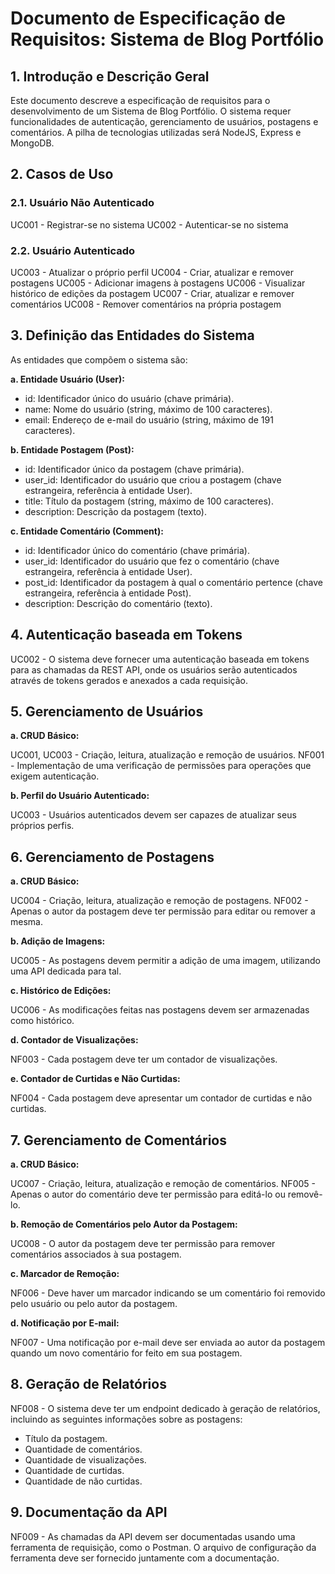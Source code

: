 # Documento de Especificação de Requisitos: Sistema de Blog Portfólio

## 1. Introdução e Descrição Geral

Este documento descreve a especificação de requisitos para o desenvolvimento de um Sistema de Blog Portfólio. O sistema requer funcionalidades de autenticação, gerenciamento de usuários, postagens e comentários. A pilha de tecnologias utilizadas será NodeJS, Express e MongoDB.

## 2. Casos de Uso

### 2.1. Usuário Não Autenticado
UC001 - Registrar-se no sistema
UC002 - Autenticar-se no sistema

### 2.2. Usuário Autenticado
UC003 - Atualizar o próprio perfil
UC004 - Criar, atualizar e remover postagens
UC005 - Adicionar imagens à postagens
UC006 - Visualizar histórico de edições da postagem
UC007 - Criar, atualizar e remover comentários
UC008 - Remover comentários na própria postagem

## 3. Definição das Entidades do Sistema

As entidades que compõem o sistema são:

**a. Entidade Usuário (User):**

- id: Identificador único do usuário (chave primária).
- name: Nome do usuário (string, máximo de 100 caracteres).
- email: Endereço de e-mail do usuário (string, máximo de 191 caracteres).

**b. Entidade Postagem (Post):**

- id: Identificador único da postagem (chave primária).
- user_id: Identificador do usuário que criou a postagem (chave estrangeira, referência à entidade User).
- title: Título da postagem (string, máximo de 100 caracteres).
- description: Descrição da postagem (texto).

**c. Entidade Comentário (Comment):**

- id: Identificador único do comentário (chave primária).
- user_id: Identificador do usuário que fez o comentário (chave estrangeira, referência à entidade User).
- post_id: Identificador da postagem à qual o comentário pertence (chave estrangeira, referência à entidade Post).
- description: Descrição do comentário (texto).

## 4. Autenticação baseada em Tokens

UC002 - O sistema deve fornecer uma autenticação baseada em tokens para as chamadas da REST API, onde os usuários serão autenticados através de tokens gerados e anexados a cada requisição. 

## 5. Gerenciamento de Usuários

**a. CRUD Básico:**

UC001, UC003 - Criação, leitura, atualização e remoção de usuários.
NF001 - Implementação de uma verificação de permissões para operações que exigem autenticação.

**b. Perfil do Usuário Autenticado:**

UC003 - Usuários autenticados devem ser capazes de atualizar seus próprios perfis.

## 6. Gerenciamento de Postagens

**a. CRUD Básico:**

UC004 - Criação, leitura, atualização e remoção de postagens.
NF002 - Apenas o autor da postagem deve ter permissão para editar ou remover a mesma.

**b. Adição de Imagens:**

UC005 - As postagens devem permitir a adição de uma imagem, utilizando uma API dedicada para tal.

**c. Histórico de Edições:**

UC006 - As modificações feitas nas postagens devem ser armazenadas como histórico.

**d. Contador de Visualizações:**

NF003 - Cada postagem deve ter um contador de visualizações.

**e. Contador de Curtidas e Não Curtidas:**

NF004 - Cada postagem deve apresentar um contador de curtidas e não curtidas.

## 7. Gerenciamento de Comentários

**a. CRUD Básico:**

UC007 - Criação, leitura, atualização e remoção de comentários.
NF005 - Apenas o autor do comentário deve ter permissão para editá-lo ou removê-lo.

**b. Remoção de Comentários pelo Autor da Postagem:**

UC008 - O autor da postagem deve ter permissão para remover comentários associados à sua postagem.

**c. Marcador de Remoção:**

NF006 - Deve haver um marcador indicando se um comentário foi removido pelo usuário ou pelo autor da postagem.

**d. Notificação por E-mail:**

NF007 - Uma notificação por e-mail deve ser enviada ao autor da postagem quando um novo comentário for feito em sua postagem.

## 8. Geração de Relatórios

NF008 - O sistema deve ter um endpoint dedicado à geração de relatórios, incluindo as seguintes informações sobre as postagens:

- Título da postagem.
- Quantidade de comentários.
- Quantidade de visualizações.
- Quantidade de curtidas.
- Quantidade de não curtidas.

## 9. Documentação da API

NF009 - As chamadas da API devem ser documentadas usando uma ferramenta de requisição, como o Postman. O arquivo de configuração da ferramenta deve ser fornecido juntamente com a documentação.